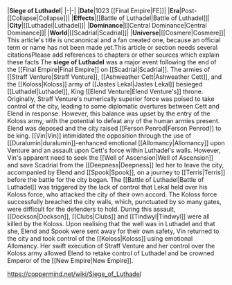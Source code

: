 |**Siege of Luthadel**|
|-|-|
|**Date**|1023 [[Final Empire\|FE]]|
|**Era**|Post-[[Collapse\|Collapse]]|
|**Effects**|[[Battle of Luthadel\|Battle of Luthadel]]|
|**City**|[[Luthadel\|Luthadel]]|
|**Dominance**|[[Central Dominance\|Central Dominance]]|
|**World**|[[Scadrial\|Scadrial]]|
|**Universe**|[[Cosmere\|Cosmere]]|
This article's title is uncanonical and a fan created one, because an official term or name has not been made yet.This article or section needs several citationsPlease add references to chapters or other sources which explain these facts
The **siege of Luthadel** was a major event following the end of the [[Final Empire\|Final Empire]] on [[Scadrial\|Scadrial]].
The armies of [[Straff Venture\|Straff Venture]], [[Ashweather Cett\|Ashweather Cett]], and the [[Koloss\|Koloss]] army of [[Jastes Lekal\|Jastes Lekal]] besieged [[Luthadel\|Luthadel]], King [[Elend Venture\|Elend Venture's]] throne. Originally, Straff Venture's numerically superior force was poised to take control of the city, leading to some diplomatic overtures between Cett and Elend in response. However, this balance was upset by the entry of the Koloss army, with the potential to defeat any of the human armies present. Elend was deposed and the city raised [[Ferson Penrod\|Ferson Penrod]] to be king. [[Vin\|Vin]] intimidated the opposition through the use of [[Duralumin\|duralumin]]-enhanced emotional [[Allomancy\|Allomancy]] upon Venture and an assault upon Cett's force within Luthadel's walls. However, Vin's apparent need to seek the [[Well of Ascension\|Well of Ascension]] and save Scadrial from the [[Deepness\|Deepness]] led her to leave the city, accompanied by Elend and [[Spook\|Spook]], on a journey to [[Terris\|Terris]] before the battle for the city began.
The [[Battle of Luthadel\|Battle of Luthadel]] was triggered by the lack of control that Lekal held over his Koloss force, who attacked the city of their own accord. The Koloss force successfully breached the city walls, which, punctuated by so many gates, were difficult for the defenders to hold. During this assault, [[Dockson\|Dockson]], [[Clubs\|Clubs]] and [[Tindwyl\|Tindwyl]] were all killed by the Koloss.
Upon realising that the well was in Luthadel and that she, Elend and Spook were sent away for their own safety, Vin returned to the city and took control of the [[Koloss\|Koloss]] using emotional Allomancy. Her swift execution of Straff Venture and her control over the Koloss army allowed Elend to retake control of Luthadel and be crowned Emperor of the [[New Empire\|New Empire]].



https://coppermind.net/wiki/Siege_of_Luthadel